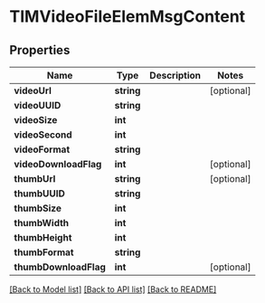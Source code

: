 # TIMVideoFileElemMsgContent

## Properties
Name | Type | Description | Notes
------------ | ------------- | ------------- | -------------
**videoUrl** | **string** |  | [optional] 
**videoUUID** | **string** |  | 
**videoSize** | **int** |  | 
**videoSecond** | **int** |  | 
**videoFormat** | **string** |  | 
**videoDownloadFlag** | **int** |  | [optional] 
**thumbUrl** | **string** |  | [optional] 
**thumbUUID** | **string** |  | 
**thumbSize** | **int** |  | 
**thumbWidth** | **int** |  | 
**thumbHeight** | **int** |  | 
**thumbFormat** | **string** |  | 
**thumbDownloadFlag** | **int** |  | [optional] 

[[Back to Model list]](../README.md#documentation-for-models) [[Back to API list]](../README.md#documentation-for-api-endpoints) [[Back to README]](../README.md)


